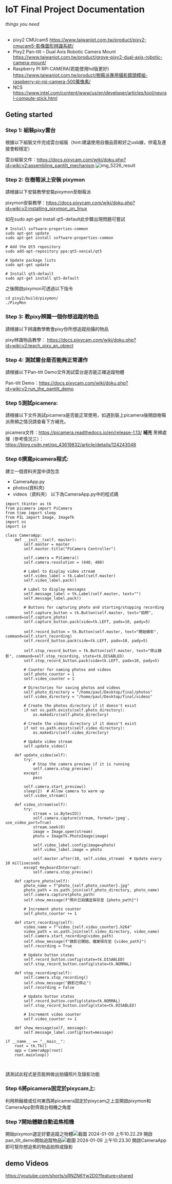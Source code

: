 # IoT Final Project Documentation

###### things you need

* pixy2 CMUcam5 https://www.taiwaniot.com.tw/product/pixy2-cmucam5-影像圖形辨識系統/
* Pixy2 Pan-tilt – Dual Axis Robotic Camera  Mount https://www.taiwaniot.com.tw/product/grove-pixy2-dual-axis-robotic-camera-mount/
* Raspberry PI RPI CAMERA(若能使用hd版更好) https://www.taiwaniot.com.tw/product/樹莓派專用攝影鏡頭模組-raspberry-pi-rpi-camera-500萬像素/
* NCS https://www.intel.com/content/www/us/en/developer/articles/tool/neural-compute-stick.html

## Geting started


### Step 1: 組裝pixy雲台
根據以下組裝文件完成雲台組裝（hint:建議使用自備品質較好之usb線，供電及連接會較穩定）

雲台組裝文件：https://docs.pixycam.com/wiki/doku.php?id=wiki:v2:assembling_pantilt_mechanism
![img_5226_result](https://hackmd.io/_uploads/BkepPKYt_p.jpg)


### Step 2: 在樹莓派上安裝 pixymon
請根據以下安裝教學安裝pixymon至樹莓派

pixymon安裝教學：https://docs.pixycam.com/wiki/doku.php?id=wiki:v2:installing_pixymon_on_linux

如在sudo apt-get install qt5-default此步驟出現問題可嘗試
```
# Install software-properties-common
sudo apt-get update
sudo apt-get install software-properties-common

# Add the Qt5 repository
sudo add-apt-repository ppa:qt5-xenial/qt5

# Update package lists
sudo apt-get update

# Install qt5-default
sudo apt-get install qt5-default

```
之後開啟pixymon可透過以下指令

```
cd pixy2/build/pixymon/
./PixyMon
```


### Step 3: 教pixy辨識一個你想追蹤的物品

請根據以下辨識教學教會pixy你所想追蹤拍攝的物品

pixy辨識物品教學： https://docs.pixycam.com/wiki/doku.php?id=wiki:v2:teach_pixy_an_object


### Step 4: 測試雲台是否能夠正常運作
請根據以下Pan-tilt Demo文件測試雲台是否能正確追蹤物體

Pan-tilt Demo：https://docs.pixycam.com/wiki/doku.php?id=wiki:v2:run_the_pantilt_demo


### Step 5測試picamera:
請根據以下文件測試picamera是否能正常使用，如遇到裝上picamera後開啟樹莓派黑頻之情況請查看下方補充。

picamera文件：https://picamera.readthedocs.io/en/release-1.13/
**補充** 黑頻處理（參考情況三）：https://blog.csdn.net/qq_43619832/article/details/124243048
### Step 6撰寫picamera程式:
建立一個資料夾當中須包含
* CameraApp.py
* photos(資料夾)
* videos（資料夾）
以下為CameraApp.py中的程式碼
```
import tkinter as tk
from picamera import PiCamera
from time import sleep
from PIL import Image, ImageTk
import os
import io

class CameraApp:
    def __init__(self, master):
        self.master = master
        self.master.title("PiCamera Controller")

        self.camera = PiCamera()
        self.camera.resolution = (640, 480)

        # Label to display video stream
        self.video_label = tk.Label(self.master)
        self.video_label.pack()

        # Label to display messages
        self.message_label = tk.Label(self.master, text="")
        self.message_label.pack()

        # Buttons for capturing photo and starting/stopping recording
        self.capture_button = tk.Button(self.master, text="拍照", command=self.capture_photo)
        self.capture_button.pack(side=tk.LEFT, padx=10, pady=5)

        self.record_button = tk.Button(self.master, text="開始錄影", command=self.start_recording)
        self.record_button.pack(side=tk.LEFT, padx=10, pady=5)

        self.stop_record_button = tk.Button(self.master, text="停止錄影", command=self.stop_recording, state=tk.DISABLED)
        self.stop_record_button.pack(side=tk.LEFT, padx=10, pady=5)

        # Counter for naming photos and videos
        self.photo_counter = 1
        self.video_counter = 1

        # Directories for saving photos and videos
        self.photo_directory = "/home/paul/Desktop/final/photos"
        self.video_directory = "/home/paul/Desktop/final/videos"

        # Create the photos directory if it doesn't exist
        if not os.path.exists(self.photo_directory):
            os.makedirs(self.photo_directory)

        # Create the videos directory if it doesn't exist
        if not os.path.exists(self.video_directory):
            os.makedirs(self.video_directory)

        # Update video stream
        self.update_video()

    def update_video(self):
        try:
            # Stop the camera preview if it is running
            self.camera.stop_preview()
        except:
            pass

        self.camera.start_preview()
        sleep(2)  # Allow camera to warm up
        self.video_stream()

    def video_stream(self):
        try:
            stream = io.BytesIO()
            self.camera.capture(stream, format='jpeg', use_video_port=True)
            stream.seek(0)
            image = Image.open(stream)
            photo = ImageTk.PhotoImage(image)

            self.video_label.config(image=photo)
            self.video_label.image = photo

            self.master.after(10, self.video_stream)  # Update every 10 milliseconds
        except KeyboardInterrupt:
            self.camera.stop_preview()

    def capture_photo(self):
        photo_name = f"photo_{self.photo_counter}.jpg"
        photo_path = os.path.join(self.photo_directory, photo_name)
        self.camera.capture(photo_path)
        self.show_message(f"照片已拍攝並保存至 {photo_path}")

        # Increment photo counter
        self.photo_counter += 1

    def start_recording(self):
        video_name = f"video_{self.video_counter}.h264"
        video_path = os.path.join(self.video_directory, video_name)
        self.camera.start_recording(video_path)
        self.show_message(f"錄影已開始，檔案保存至 {video_path}")
        self.recording = True

        # Update button states
        self.record_button.config(state=tk.DISABLED)
        self.stop_record_button.config(state=tk.NORMAL)

    def stop_recording(self):
        self.camera.stop_recording()
        self.show_message("錄影已停止")
        self.recording = False

        # Update button states
        self.record_button.config(state=tk.NORMAL)
        self.stop_record_button.config(state=tk.DISABLED)

        # Increment video counter
        self.video_counter += 1

    def show_message(self, message):
        self.message_label.config(text=message)

if __name__ == "__main__":
    root = tk.Tk()
    app = CameraApp(root)
    root.mainloop()



```
請測試此程式是否能夠做出拍攝照片及錄影功能
### Step 6將picamera固定於pixycam上:
利用熱融槍或任何東西將picamera固定於pixycam之上並開啟pixymon和CameraApp對齊兩台相機之角度
### Step 7開始體驗自動追焦相機
開始pixymon選定好要追蹤之物體![截圖 2024-01-09 上午10.22.29](https://hackmd.io/_uploads/SJr-CQ9Oa.png)
開啟pan_tilt_demo開始追蹤物品![截圖 2024-01-09 上午10.23.30](https://hackmd.io/_uploads/rJw8A7qdp.png)
開啟CameraApp即可幫你想追焦的物品拍照或錄影



## demo Videos
https://youtube.com/shorts/sRNZN6Yw2D0?feature=shared




